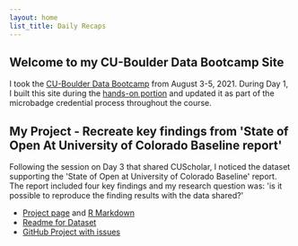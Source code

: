 ```yaml
---
layout: home
list_title: Daily Recaps
---
```


## Welcome to my CU-Boulder Data Bootcamp Site 
I took the [CU-Boulder Data Bootcamp](https://cu-boulder-crdds.github.io/data_bootcamp/) from August 3-5, 2021. During Day 1, I built this site during the [hands-on portion](https://cu-boulder-crdds.github.io/data_bootcamp/GH_Pages_Materials/GH-Pages-Hands-On.html) and updated it as part of the microbadge credential process throughout the course.  


## My Project - Recreate key findings from 'State of Open At University of Colorado Baseline report' 
Following the session on Day 3 that shared CUScholar, I noticed the dataset supporting the 'State of Open at University of Colorado Baseline' report. The report included four key findings and my research question was: 'is it possible to reproduce the finding results with the data shared?'

- [Project page](https://erinmr.github.io/cu-boulder-databootcamp-project/R-Project-Badge) and [R Markdown](https://github.com/erinmr/cu-boulder-databootcamp-project/blob/main/R%20Project%20Badge.Rmd) 
- [Readme for Dataset](https://erinmr.github.io/cu-boulder-databootcamp-project/Readme-Rproject) 
- [GitHub Project with issues](https://github.com/erinmr/cu-boulder-databootcamp-project/projects/1)



